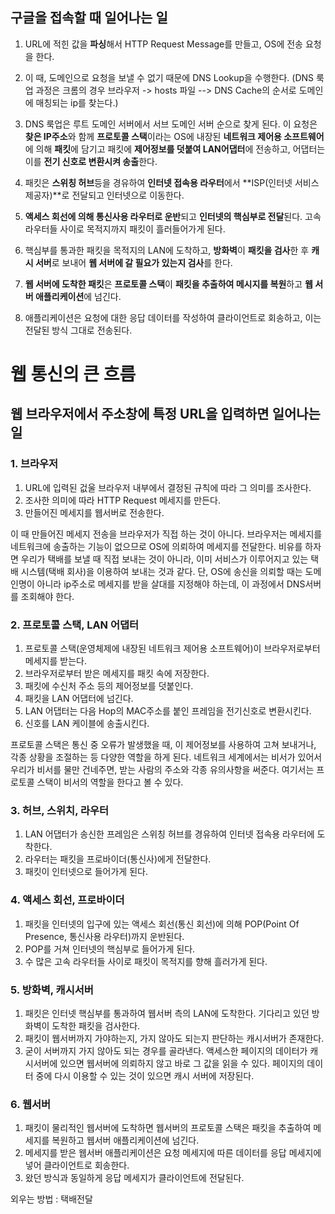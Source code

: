 ## 구글을 접속할 때 일어나는 일

1. URL에 적힌 값을 **파싱**해서 HTTP Request Message를 만들고, OS에 전송 요청을 한다.

2. 이 때, 도메인으로 요청을 보낼 수 없기 때문에 DNS Lookup을 수행한다.
(DNS 룩업 과정은 크롬의 경우 브라우저 -> hosts 파일 --> DNS Cache의 순서로 도메인에 매칭되는 ip를 찾는다.)

3. DNS 룩업은 루트 도메인 서버에서 서브 도메인 서버 순으로 찾게 된다. 이 요청은 **찾은 IP주소**와 함께 **프로토콜 스택**이라는 OS에 내장된 **네트워크 제어용 소프트웨어**에 의해 **패킷**에 담기고 패킷에 **제어정보를 덧붙여 LAN어댑터**에 전송하고, 어댑터는 이를 **전기 신호로 변환시켜 송출**한다.

4. 패킷은 **스위칭 허브**등을 경유하여 **인터넷 접속용 라우터**에서 **ISP(인터넷 서비스 제공자)**로 전달되고 인터넷으로 이동한다.

5. **액세스 회선에 의해 통신사용 라우터로 운반**되고 **인터넷의 핵심부로 전달**된다. 고속 라우터들 사이로 목적지까지 패킷이 흘러들어가게 된다.

6. 핵심부를 통과한 패킷을 목적지의 LAN에 도착하고, **방화벽**이 **패킷을 검사**한 후 **캐시 서버**로 보내어 **웹 서버에 갈 필요가 있는지 검사**를 한다.

7. **웹 서버에 도착한 패킷**은 **프로토콜 스택**이 **패킷을 추출하여 메시지를 복원**하고 **웹 서버 애플리케이션**에 넘긴다. 

8. 애플리케이션은 요청에 대한 응답 데이터를 작성하여 클라이언트로 회송하고, 이는 전달된 방식 그대로 전송된다.

# 웹 통신의 큰 흐름
웹 브라우저에서 주소창에 특정 URL을 입력하면 일어나는 일
--------

### 1. 브라우저

1.  URL에 입력된 겂울 브라우저 내부에서 결정된 규칙에 따라 그 의미를 조사한다.
2.  조사한 의미에 따라 HTTP Request 메세지를 만든다.
3.  만들어진 메세지를 웹서버로 전송한다.

이 때 만들어진 메세지 전송을 브라우저가 직접 하는 것이 아니다. 브라우저는 메세지를 네트워크에 송출하는 기능이 없으므로 OS에 의뢰하여 메세지를 전달한다. 비유를 하자면 우리가 택배를 보낼 때 직접 보내는 것이 아니라, 이미 서비스가 이루어지고 있는 택배 시스템(택배 회사)을 이용하여 보내는 것과 같다. 단, OS에 송신을 의뢰할 때는 도메인명이 아니라 ip주소로 메세지를 받을 살대를 지정해야 하는데, 이 과정에서 DNS서버를 조회해야 한다.

### 2. 프로토콜 스택, LAN 어댑터
1.  프로토콜 스택(운영체제에 내장된 네트워크 제어용 소프트웨어)이 브라우저로부터 메세지를 받는다.
2.  브라우저로부터 받은 메세지를 패킷 속에 저장한다.
3.  패킷에 수신처 주소 등의 제어정보를 덧붙인다.
4.  패킷을 LAN 어댑터에 넘긴다.
5.  LAN 어댑터는 다음 Hop의 MAC주소를 붙인 프레임을 전기신호로 변환시킨다.
6.  신호를 LAN 케이블에 송출시킨다.

프로토콜 스택은 통신 중 오류가 발생했을 때, 이 제어정보를 사용하여 고쳐 보내거나, 각종 상황을 조절하는 등 다양한 역할을 하게 된다. 네트워크 세계에서는 비서가 있어서 우리가 비서를 물만 건네주면, 받는 사람의 주소와 각종 유의사항을 써준다. 여기서는 프로토콜 스택이 비서의 역할을 한다고 볼 수 있다.

### 3. 허브, 스위치, 라우터
1.  LAN 어댑터가 송신한 프레임은 스위칭 허브를 경유하여 인터넷 접속용 라우터에 도착한다.
2.  라우터는 패킷을 프로바이더(통신사)에게 전달한다.
3.  패킷이 인터넷으로 들어가게 된다.

### 4. 액세스 회선, 프로바이더
1.  패킷을 인터넷의 입구에 있는 액세스 회선(통신 회선)에 의해 POP(Point Of Presence, 통신사용 라우터)까지 운반된다.
2.  POP를 거쳐 인터넷의 핵심부로 들어가게 된다.
3.  수 많은 고속 라우터들 사이로 패킷이 목적지를 향해 흘러가게 된다.

### 5. 방화벽, 캐시서버
1.  패킷은 인터넷 핵심부를 통과하여 웹서버 측의 LAN에 도착한다.
기다리고 있던 방화벽이 도착한 패킷을 검사한다.
2.  패킷이 웹서버까지 가야하는지, 가지 않아도 되는지 판단하는 캐시서버가 존재한다.
3.  굳이 서버까지 가지 않아도 되는 경우를 골라낸다. 액세스한 페이지의 데이터가 캐시서버에 있으면 웹서버에 의뢰하지 않고 바로 그 값을 읽을 수 있다. 페이지의 데이터 중에 다시 이용할 수 있는 것이 있으면 캐시 서버에 저장된다.

### 6. 웹서버
1.  패킷이 물리적인 웹서버에 도착하면 웹서버의 프로토콜 스택은 패킷을 추출하여 메세지를 복원하고 웹서버 애플리케이션에 넘긴다.
2.  메세지를 받은 웹서버 애플리케이션은 요청 메세지에 따른 데이터를 응답 메세지에 넣어 클라이언트로 회송한다.
3.  왔던 방식과 동일하게 응답 메세지가 클라이언트에 전달된다.

외우는 방법 : 택배전달